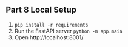 ## Part 8 Local Setup

1. `pip install -r requirements`
2. Run the FastAPI server `python -m app.main`
3. Open http://localhost:8001/
